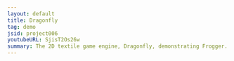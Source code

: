 ```yaml
---
layout: default
title: Dragonfly
tag: demo
jsid: project006
youtubeURL: SjisT2Os26w
summary: The 2D textile game engine, Dragonfly, demonstrating Frogger. Written in C++, and uses the curses terminal control library for Linux.
---
```


